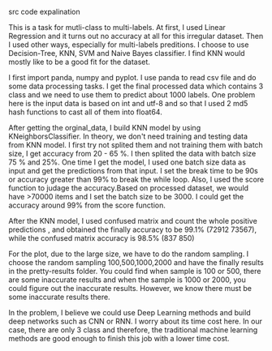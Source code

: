 src code expalination

This is a task for mutli-class to multi-labels. At first, I used Linear Regression and it turns out no accuracy at all for this irregular dataset. Then I used other ways, especially for multi-labels preditions. I choose to use Decision-Tree, KNN, SVM and Naive Bayes classifier. I find KNN would mostly like to be a good fit for the dataset.

I first import panda, numpy and pyplot. I use panda to read csv file and do some data processing tasks. I get the final processed data which contains 3 class and we need to use them to predict about 1000 labels. One problem here is the input data is based on int and utf-8 and so that I used 2 md5 hash functions to cast all of them into float64.  

After getting the orginal_data, I build KNN model by using KNeighborsClassifier. In theory, we don't need training and testing data from KNN model. I first try not splited them and not training them with batch size, I get accuracy from 20 - 65 %. I then splited the data with batch size 75 % and 25%. One time I get the model, I used one batch size data as input and get the predictions from that input. I set the break time to be 90s or accuracy greater than 99% to break the while loop. Also, I used the score function to judage the accuracy.Based on processed dataset, we would have >70000 items and I set the batch size to be 3000. I could get the accuracy around 99% from the score function. 

After the KNN model, I used confused matrix and count the whole positive predictions , and obtained the finally accuracy to be 99.1% (72912 73567), while the confused matrix accuracy is 98.5% (837 850)

For the plot, due to the large size, we have to do the random sampling. I choose the random sampling 100,500,1000,2000 and have the finally results in the pretty-results folder. You could find when sample is 100 or 500, there are some inaccurate results and when the sample is 1000 or 2000, you could figure out the inaccurate results. However, we know there must be some inaccurate results there.

In the problem, I believe we could use Deep Learning methods and build deep networks such as CNN or RNN. I worry about its time cost here. In our case, there are only 3 class and therefore, the traditional machine learning methods are good enough to finish this job with a lower time cost.
